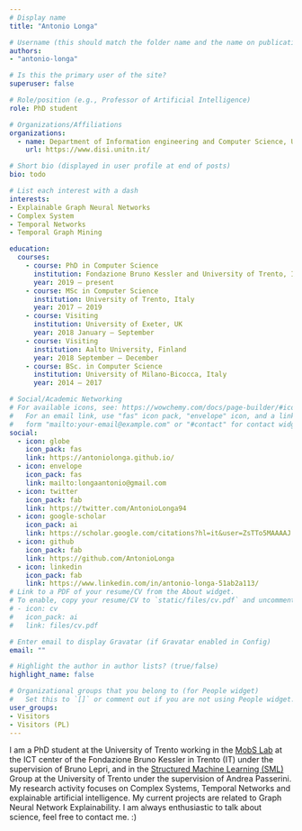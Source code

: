 ```yaml
---
# Display name
title: "Antonio Longa"

# Username (this should match the folder name and the name on publications)
authors:
- "antonio-longa"

# Is this the primary user of the site?
superuser: false

# Role/position (e.g., Professor of Artificial Intelligence)
role: PhD student

# Organizations/Affiliations
organizations:
  - name: Department of Information engineering and Computer Science, University of Trento
    url: https://www.disi.unitn.it/

# Short bio (displayed in user profile at end of posts)
bio: todo

# List each interest with a dash
interests:
- Explainable Graph Neural Networks
- Complex System
- Temporal Networks
- Temporal Graph Mining

education:
  courses:
    - course: PhD in Computer Science
      institution: Fondazione Bruno Kessler and University of Trento, Italy
      year: 2019 – present
    - course: MSc in Computer Science
      institution: University of Trento, Italy
      year: 2017 – 2019
    - course: Visiting
      institution: University of Exeter, UK
      year: 2018 January – September
    - course: Visiting
      institution: Aalto University, Finland
      year: 2018 September – December
    - course: BSc. in Computer Science
      institution: University of Milano-Bicocca, Italy
      year: 2014 – 2017

# Social/Academic Networking
# For available icons, see: https://wowchemy.com/docs/page-builder/#icons
#   For an email link, use "fas" icon pack, "envelope" icon, and a link in the
#   form "mailto:your-email@example.com" or "#contact" for contact widget.
social:
  - icon: globe
    icon_pack: fas
    link: https://antoniolonga.github.io/
  - icon: envelope
    icon_pack: fas
    link: mailto:longaantonio@gmail.com
  - icon: twitter
    icon_pack: fab
    link: https://twitter.com/AntonioLonga94
  - icon: google-scholar
    icon_pack: ai
    link: https://scholar.google.com/citations?hl=it&user=ZsTTo5MAAAAJ
  - icon: github
    icon_pack: fab
    link: https://github.com/AntonioLonga
  - icon: linkedin
    icon_pack: fab
    link: https://www.linkedin.com/in/antonio-longa-51ab2a113/
# Link to a PDF of your resume/CV from the About widget.
# To enable, copy your resume/CV to `static/files/cv.pdf` and uncomment the lines below.
# - icon: cv
#   icon_pack: ai
#   link: files/cv.pdf

# Enter email to display Gravatar (if Gravatar enabled in Config)
email: ""

# Highlight the author in author lists? (true/false)
highlight_name: false

# Organizational groups that you belong to (for People widget)
#   Set this to `[]` or comment out if you are not using People widget.
user_groups:
- Visitors
- Visitors (PL)
---
```

I am a PhD student at the University of Trento working in the <a href="https://mobs-fbk.github.io/">MobS Lab</a> at the ICT center of the Fondazione Bruno Kessler in Trento (IT) under the supervision of Bruno Lepri, and in the <a href="http://sml.disi.unitn.it/">Structured Machine Learning (SML)</a> Group at the University of Trento under the supervision of Andrea Passerini. My research activity focuses on Complex Systems, Temporal Networks and explainable artificial intelligence. My current projects are related to Graph Neural Network Explainability.
I am always enthusiastic to talk about science, feel free to contact me. :)

